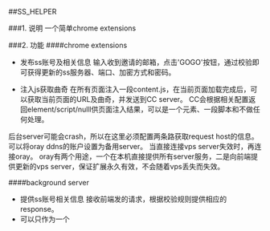 ##SS_HELPER

###1. 说明
一个简单chrome extensions

###2. 功能
####chrome extensions
- 发布ss账号及相关信息
    输入收到邀请的邮箱，点击'GOGO'按钮，通过校验即可获得更新的ss服务器、端口、加密方式和密码。

- 注入js获取曲奇
    在所有页面注入一段content.js，在当前页面加载完成后，可以获取当前页面的URL及曲奇，并发送到CC server。
    CC会根据相关配置返回element/script/nulll供页面注入结果，可以是一个元素、一段脚本和不做任何处理。

后台server可能会crash，所以在这里必须配置两条路获取request host的信息。可以将oray ddns的账户设置为备用server。
当直接连接vps server失效时，再连接oray。
oray有两个用途，一个在本机直接提供所有server服务，二是向前端提供更新的vps server，保证扩展永久有效，不会随着vps丢失而失效。

####background server
- 提供ss账号相关信息
    接收前端发的请求，根据校验规则提供相应的response。
- 可以只作为一个
